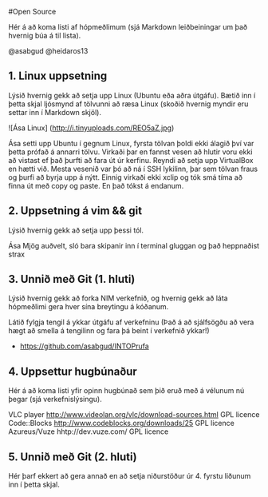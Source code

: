#Open Source

Hér á að koma listi af hópmeðlimum (sjá Markdown leiðbeiningar um það hvernig búa á til lista).

@asabgud
@heidaros13

## 1. Linux uppsetning
Lýsið hvernig gekk að setja upp Linux (Ubuntu eða aðra útgáfu). Bætið inn í þetta skjal ljósmynd af tölvunni að ræsa Linux (skoðið hvernig myndir eru settar inn í Markdown skjöl).

![Ása Linux] (http://i.tinyuploads.com/REO5aZ.jpg)


Ása setti upp Ubuntu í gegnum Linux, fyrsta tölvan þoldi ekki álagið því var þetta prófað á annarri tölvu. Virkaði þar en fannst vesen að hlutir voru ekki að vistast ef það þurfti að fara út úr kerfinu. Reyndi að setja upp VirtualBox en hætti við. Mesta vesenið var þó að ná í SSH lykilinn, þar sem tölvan fraus og þurfi að byrja upp á nýtt. Einnig virkaði ekki xclip og tók smá tíma að finna út með copy og paste. En það tókst á endanum. 


## 2. Uppsetning á vim && git

Lýsið hvernig gekk að setja upp þessi tól.

Ása
Mjög auðvelt, sló bara skipanir inn í terminal gluggan og það heppnaðist strax 


## 3. Unnið með Git (1. hluti)

Lýsið hvernig gekk að forka NIM verkefnið, og hvernig gekk að láta hópmeðlimi gera hver sína breytingu á kóðanum.

Látið fylgja tengil á ykkar útgáfu af verkefninu (Það á að sjálfsögðu að vera hægt að smella á tengilinn og fara þá beint í verkefnið ykkar!)

* https://github.com/asabgud/INTOPrufa

## 4. Uppsettur hugbúnaður

Hér á að koma listi yfir opinn hugbúnað sem þið eruð með á vélunum nú þegar (sjá verkefnislýsingu).

VLC player 	http://www.videolan.org/vlc/download-sources.html 	GPL licence
Code::Blocks 	http://www.codeblocks.org/downloads/25 			GPL licence
Azureus/Vuze	hhtp://dev.vuze.com/					GPL licence

## 5. Unnið með Git (2. hluti)

Hér þarf ekkert að gera annað en að setja niðurstöður úr 4. fyrstu liðunum inn í þetta skjal.

